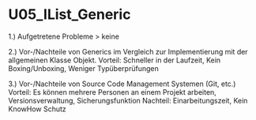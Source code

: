 # U05_IList_Generic

1.) Aufgetretene Probleme > keine

2.) Vor-/Nachteile von Generics im Vergleich zur Implementierung mit der allgemeinen Klasse Objekt.
  Vorteil: Schneller in der Laufzeit, Kein Boxing/Unboxing, Weniger Typüberprüfungen

3.) Vor-/Nachteile von Source Code Management Systemen (Git, etc.)
  Vorteil: Es können mehrere Personen an einem Projekt arbeiten, Versionsverwaltung, Sicherungsfunktion 
  Nachteil: Einarbeitungszeit, Kein KnowHow Schutz
